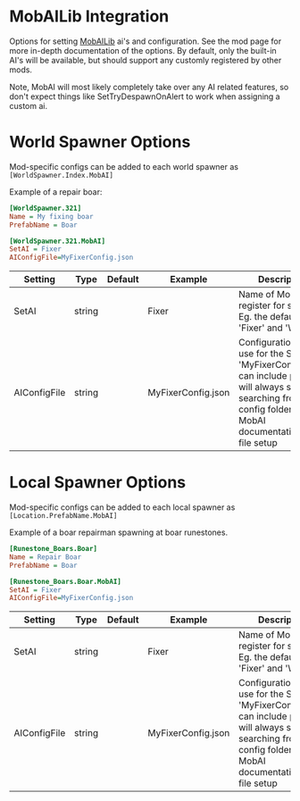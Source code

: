 # MobAILib Integration

Options for setting [MobAILib](https://www.nexusmods.com/valheim/mods/1188) ai's and configuration. See the mod page for more in-depth documentation of the options. By default, only the built-in AI's will be available, but should support any customly registered by other mods.

Note, MobAI will most likely completely take over any AI related features, so don't expect things like SetTryDespawnOnAlert to work when assigning a custom ai.

# World Spawner Options

Mod-specific configs can be added to each world spawner as `[WorldSpawner.Index.MobAI]`

Example of a repair boar:

```INI 
[WorldSpawner.321]
Name = My fixing boar
PrefabName = Boar

[WorldSpawner.321.MobAI]
SetAI = Fixer
AIConfigFile=MyFixerConfig.json
```

| Setting | Type | Default | Example | Description |
| --- | --- | --- | --- | --- |
| SetAI | string | | Fixer | Name of MobAI to register for spawn. Eg. the defaults 'Fixer' and 'Worker' |
| AIConfigFile | string | | MyFixerConfig.json | Configuration file to use for the SetAI. Eg. 'MyFixerConfig.json', can include path, but will always start searching from config folder. See MobAI documentation for file setup

# Local Spawner Options

Mod-specific configs can be added to each local spawner as `[Location.PrefabName.MobAI]`

Example of a boar repairman spawning at boar runestones.

```INI
[Runestone_Boars.Boar]
Name = Repair Boar
PrefabName = Boar

[Runestone_Boars.Boar.MobAI]
SetAI = Fixer
AIConfigFile=MyFixerConfig.json
```

| Setting | Type | Default | Example | Description |
| --- | --- | --- | --- | --- |
| SetAI | string | | Fixer | Name of MobAI to register for spawn. Eg. the defaults 'Fixer' and 'Worker' |
| AIConfigFile | string | | MyFixerConfig.json | Configuration file to use for the SetAI. Eg. 'MyFixerConfig.json', can include path, but will always start searching from config folder. See MobAI documentation for file setup
